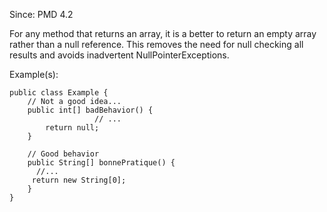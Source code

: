 Since: PMD 4.2

For any method that returns an array, it is a better to return an empty array rather than a 
null reference. This removes the need for null checking all results and avoids inadvertent
NullPointerExceptions.

Example(s):
```
public class Example {
    // Not a good idea...
    public int[] badBehavior() {
                   // ...
        return null;
    }

    // Good behavior
    public String[] bonnePratique() {
      //...
     return new String[0];
    }
}
```
